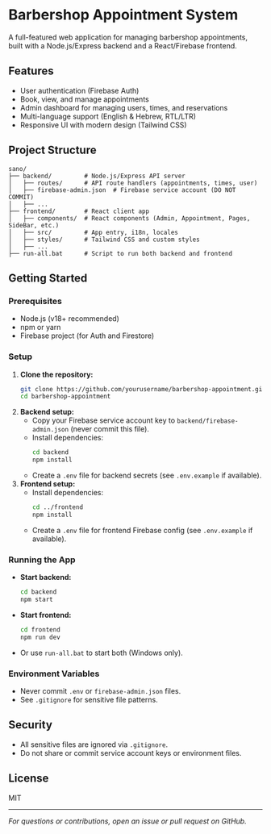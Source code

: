 # Barbershop Appointment System

A full-featured web application for managing barbershop appointments, built with a Node.js/Express backend and a React/Firebase frontend.

## Features

- User authentication (Firebase Auth)
- Book, view, and manage appointments
- Admin dashboard for managing users, times, and reservations
- Multi-language support (English & Hebrew, RTL/LTR)
- Responsive UI with modern design (Tailwind CSS)

## Project Structure

```
sano/
├── backend/         # Node.js/Express API server
│   ├── routes/      # API route handlers (appointments, times, user)
│   ├── firebase-admin.json  # Firebase service account (DO NOT COMMIT)
│   ├── ...
├── frontend/        # React client app
│   ├── components/  # React components (Admin, Appointment, Pages, SideBar, etc.)
│   ├── src/         # App entry, i18n, locales
│   ├── styles/      # Tailwind CSS and custom styles
│   ├── ...
├── run-all.bat      # Script to run both backend and frontend
```

## Getting Started

### Prerequisites
- Node.js (v18+ recommended)
- npm or yarn
- Firebase project (for Auth and Firestore)

### Setup
1. **Clone the repository:**
   ```sh
   git clone https://github.com/yourusername/barbershop-appointment.git
   cd barbershop-appointment
   ```
2. **Backend setup:**
   - Copy your Firebase service account key to `backend/firebase-admin.json` (never commit this file).
   - Install dependencies:
     ```sh
     cd backend
     npm install
     ```
   - Create a `.env` file for backend secrets (see `.env.example` if available).
3. **Frontend setup:**
   - Install dependencies:
     ```sh
     cd ../frontend
     npm install
     ```
   - Create a `.env` file for frontend Firebase config (see `.env.example` if available).

### Running the App
- **Start backend:**
  ```sh
  cd backend
  npm start
  ```
- **Start frontend:**
  ```sh
  cd frontend
  npm run dev
  ```
- Or use `run-all.bat` to start both (Windows only).

### Environment Variables
- Never commit `.env` or `firebase-admin.json` files.
- See `.gitignore` for sensitive file patterns.

## Security
- All sensitive files are ignored via `.gitignore`.
- Do not share or commit service account keys or environment files.

## License
MIT

---

*For questions or contributions, open an issue or pull request on GitHub.*
